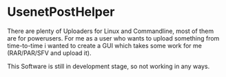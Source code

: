 # UsenetPostHelper

There are plenty of Uploaders for Linux and Commandline, most of them are for powerusers. For me as a user who wants to
upload something from time-to-time i wanted to create a GUI which takes some work for me (RAR/PAR/SFV and upload it).

This Software is still in development stage, so not working in any ways.
